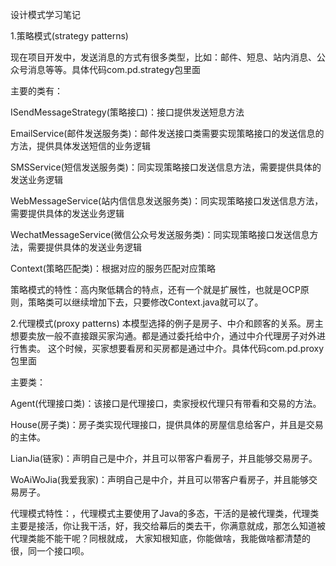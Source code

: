 设计模式学习笔记

1.策略模式(strategy patterns)

现在项目开发中，发送消息的方式有很多类型，比如：邮件、短息、站内消息、公众号消息等等。具体代码com.pd.strategy包里面

主要的类有：

ISendMessageStrategy(策略接口)：接口提供发送短息方法

EmailService(邮件发送服务类)：邮件发送接口类需要实现策略接口的发送信息的方法，提供具体发送短信的业务逻辑

SMSService(短信发送服务类)：同实现策略接口发送信息方法，需要提供具体的发送业务逻辑

WebMessageService(站内信信息发送服务类)：同实现策略接口发送信息方法，需要提供具体的发送业务逻辑

WechatMessageService(微信公众号发送服务类)：同实现策略接口发送信息方法，需要提供具体的发送业务逻辑

Context(策略匹配类)：根据对应的服务匹配对应策略

策略模式的特性：高内聚低耦合的特点，还有一个就是扩展性，也就是OCP原则，策略类可以继续增加下去，只要修改Context.java就可以了。

2.代理模式(proxy patterns)
本模型选择的例子是房子、中介和顾客的关系。房主想要卖放一般不直接跟买家沟通。都是通过委托给中介，通过中介代理房子对外进行售卖。
这个时候，买家想要看房和买房都是通过中介。具体代码com.pd.proxy包里面

主要类：

Agent(代理接口类)：该接口是代理接口，卖家授权代理只有带看和交易的方法。

House(房子类)：房子类实现代理接口，提供具体的房屋信息给客户，并且是交易的主体。

LianJia(链家)：声明自己是中介，并且可以带客户看房子，并且能够交易房子。

WoAiWoJia(我爱我家)：声明自己是中介，并且可以带客户看房子，并且能够交易房子。

代理模式特性：，代理模式主要使用了Java的多态，干活的是被代理类，代理类主要是接活，你让我干活，好，我交给幕后的类去干，你满意就成，那怎么知道被代理类能不能干呢？同根就成，
大家知根知底，你能做啥，我能做啥都清楚的很，同一个接口呗。
